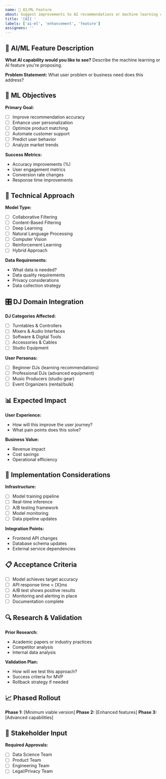 ```yaml
---
name: 🤖 AI/ML Feature
about: Suggest improvements to AI recommendations or machine learning capabilities
title: '[AI] '
labels: ['ai-ml', 'enhancement', 'feature']
assignees: ''
---
```


## 🧠 AI/ML Feature Description

**What AI capability would you like to see?**
Describe the machine learning or AI feature you're proposing.

**Problem Statement:**
What user problem or business need does this address?

## 🎯 ML Objectives

**Primary Goal:**
- [ ] Improve recommendation accuracy
- [ ] Enhance user personalization
- [ ] Optimize product matching
- [ ] Automate customer support
- [ ] Predict user behavior
- [ ] Analyze market trends

**Success Metrics:**
- Accuracy improvements (%)
- User engagement metrics
- Conversion rate changes
- Response time improvements

## 🔬 Technical Approach

**Model Type:**
- [ ] Collaborative Filtering
- [ ] Content-Based Filtering
- [ ] Deep Learning
- [ ] Natural Language Processing
- [ ] Computer Vision
- [ ] Reinforcement Learning
- [ ] Hybrid Approach

**Data Requirements:**
- What data is needed?
- Data quality requirements
- Privacy considerations
- Data collection strategy

## 🎛️ DJ Domain Integration

**DJ Categories Affected:**
- [ ] Turntables & Controllers
- [ ] Mixers & Audio Interfaces
- [ ] Software & Digital Tools
- [ ] Accessories & Cables
- [ ] Studio Equipment

**User Personas:**
- [ ] Beginner DJs (learning recommendations)
- [ ] Professional DJs (advanced equipment)
- [ ] Music Producers (studio gear)
- [ ] Event Organizers (rental/bulk)

## 📊 Expected Impact

**User Experience:**
- How will this improve the user journey?
- What pain points does this solve?

**Business Value:**
- Revenue impact
- Cost savings
- Operational efficiency

## 🔧 Implementation Considerations

**Infrastructure:**
- [ ] Model training pipeline
- [ ] Real-time inference
- [ ] A/B testing framework
- [ ] Model monitoring
- [ ] Data pipeline updates

**Integration Points:**
- Frontend API changes
- Database schema updates
- External service dependencies

## 📋 Acceptance Criteria

- [ ] Model achieves target accuracy
- [ ] API response time < [X]ms
- [ ] A/B test shows positive results
- [ ] Monitoring and alerting in place
- [ ] Documentation complete

## 🔍 Research & Validation

**Prior Research:**
- Academic papers or industry practices
- Competitor analysis
- Internal data analysis

**Validation Plan:**
- How will we test this approach?
- Success criteria for MVP
- Rollback strategy if needed

## 📈 Phased Rollout

**Phase 1:** [Minimum viable version]
**Phase 2:** [Enhanced features]
**Phase 3:** [Advanced capabilities]

## 🤝 Stakeholder Input

**Required Approvals:**
- [ ] Data Science Team
- [ ] Product Team
- [ ] Engineering Team
- [ ] Legal/Privacy Team
